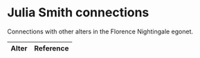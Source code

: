# Julia Smith connections
Connections with other alters in the Florence Nightingale egonet.

| Alter  | Reference|
| ------------- |------------- |

